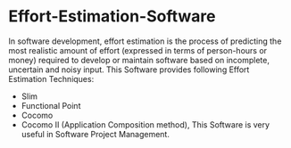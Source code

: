 # Effort-Estimation-Software
In software development, effort estimation is the process of predicting the most realistic amount of effort (expressed in terms of person-hours or money) required to develop or maintain software based on incomplete, uncertain and noisy input.
This Software provides following Effort Estimation Techniques:
* Slim
* Functional Point
* Cocomo 
* Cocomo II (Application Composition method),
This Software is very useful in Software Project Management.
